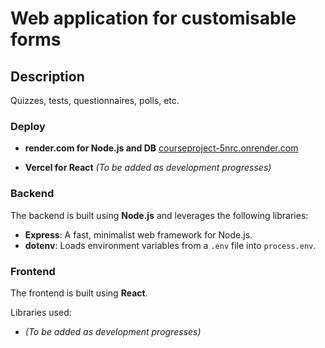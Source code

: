 # Web application for customisable forms

## Description
Quizzes, tests, questionnaires, polls, etc.

### Deploy
- **render.com for Node.js and DB** 
[courseproject-5nrc.onrender.com](https://courseproject-5nrc.onrender.com)

- **Vercel for React**
*(To be added as development progresses)*

### Backend
The backend is built using **Node.js** and leverages the following libraries:
- **Express**: A fast, minimalist web framework for Node.js.
- **dotenv**: Loads environment variables from a `.env` file into `process.env`.

### Frontend
The frontend is built using **React**.

Libraries used:
- *(To be added as development progresses)*
